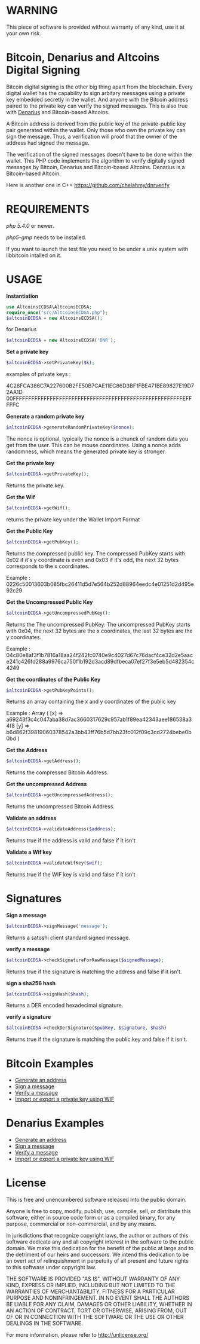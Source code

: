WARNING
===============

This piece of software is provided without warranty of any kind, use it at your own risk.

Bitcoin, Denarius and Altcoins Digital Signing
============================================================

Bitcoin digital signing is the other big thing apart from the blockchain. Every digital wallet has the capability to sign arbitary messages using a private key embedded secretly in the wallet. And anyone with the Bitcoin address paired to the private key can verify the signed messages. This is also true with [Denarius](https://denarius.io/) and Bitcoin-based Altcoins.

A Bitcoin address is derived from the public key of the private-public key pair generated within the wallet. Only those who own the private key can sign the message. Thus, a verification will proof that the owner of the address had signed the message.

The verification of the signed messages doesn't have to be done within the wallet. This PHP code implements the algorithm to verify digitally signed messages by Bitcoin, Denarius and Bitcoin-based Altcoins. Denarius is a Bitcoin-based Altcoin.

Here is another one in C++ https://github.com/chelahmy/dnrverify

REQUIREMENTS
===============

*php 5.4.0* or newer.

*php5-gmp* needs to be installed.

If you want to launch the test file you need to be under a unix system with libbitcoin intalled on it.

USAGE
===============

**Instantiation**

```php
use AltcoinsECDSA\AltcoinsECDSA;
require_once("src/AltcoinsECDSA.php");
$altcoinECDSA = new AltcoinsECDSA();
```
for Denarius
```php
$altcoinECDSA = new AltcoinsECDSA('DNR');
```


**Set a private key**

```php
$altcoinECDSA->setPrivateKey($k);
```
examples of private keys :

4C28FCA386C7A227600B2FE50B7CAE11EC86D3BF1FBE471BE89827E19D72AA1D
00FFFFFFFFFFFFFFFFFFFFFFFFFFFFFFFFFFFFFFFFFFFFFFFFFFFFFFFEFFFFFC

**Generate a random private key**

```php
$altcoinECDSA->generateRandomPrivateKey($nonce);
```

The nonce is optional, typically the nonce is a chunck of random data you get from the user. This can be mouse coordinates.
Using a nonce adds randomness, which means the generated private key is stronger.

**Get the private key**

```php
$altcoinECDSA->getPrivateKey();
```

Returns the private key.

**Get the Wif**

```php
$altcoinECDSA->getWif();
```

returns the private key under the Wallet Import Format


**Get the Public Key**

```php
$altcoinECDSA->getPubKey();
```
Returns the compressed public key.
The compressed PubKey starts with 0x02 if it's y coordinate is even and 0x03 if it's odd, the next 32 bytes corresponds to the x coordinates.

Example : 0226c50013603b085fbc26411d5d7e564b252d88964eedc4e01251d2d495e92c29

**Get the Uncompressed Public Key**

```php
$altcoinECDSA->getUncompressedPubKey();
```

Returns the The uncompressed PubKey.
The uncompressed PubKey starts with 0x04, the next 32 bytes are the x coordinates, the last 32 bytes are the y coordinates.

Example : 04c80e8af3f1b7816a18aa24f242fc0740e9c4027d67c76dacf4ce32d2e5aace241c426fd288a9976ca750f1b192d3acd89dfbeca07ef27f3e5eb5d482354c4249

**Get the coordinates of the Public Key**

```php
$altcoinECDSA->getPubKeyPoints();
```

Returns an array containing the x and y coordinates of the public key

Example :
Array ( [x] => a69243f3c4c047aba38d7ac3660317629c957ab1f89ea42343aee186538a34f8 [y] => b6d862f39819060378542a3bb43ff76b5d7bb23fc012f09c3cd2724bebe0b0bd ) 

**Get the Address**

```php
$altcoinECDSA->getAddress();
```

Returns the compressed Bitcoin Address.

**Get the uncompressed Address**

```php
$altcoinECDSA->getUncompressedAddress();
```

Returns the uncompressed Bitcoin Address.


**Validate an address**

```php
$altcoinECDSA->validateAddress($address);
```
Returns true if the address is valid and false if it isn't


**Validate a Wif key**

```php
$altcoinECDSA->validateWifKey($wif);
```
Returns true if the WIF key is valid and false if it isn't


Signatures
===============

**Sign a message**

```php
$altcoinECDSA->signMessage('message');
```

Returns a satoshi client standard signed message.


**verify a message**

```php
$altcoinECDSA->checkSignatureForRawMessage($signedMessage);
```

Returns true if the signature is matching the address and false if it isn't.


**sign a sha256 hash**

```php
$altcoinECDSA->signHash($hash);
```

Returns a DER encoded hexadecimal signature.


**verify a signature**

```php
$altcoinECDSA->checkDerSignature($pubKey, $signature, $hash)
```

Returns true if the signature is matching the public key and false if it isn't.

Bitcoin Examples
=================
 - [Generate an address](https://github.com/chelahmy/AltcoinECDSA/blob/master/Examples/generateAddress.php)
 - [Sign a message](https://github.com/chelahmy/AltcoinECDSA/blob/master/Examples/signMessage.php)
 - [Verify a message](https://github.com/chelahmy/AltcoinECDSA/blob/master/Examples/verifyMessage.php)
 - [Import or export a private key using WIF](https://github.com/chelahmy/AltcoinECDSA/blob/master/Examples/wif.php)

Denarius Examples
=================
 - [Generate an address](https://github.com/chelahmy/AltcoinECDSA/blob/master/DNR-Examples/generateAddress.php)
 - [Sign a message](https://github.com/chelahmy/AltcoinECDSA/blob/master/DNR-Examples/signMessage.php)
 - [Verify a message](https://github.com/chelahmy/AltcoinECDSA/blob/master/DNR-Examples/verifyMessage.php)
 - [Import or export a private key using WIF](https://github.com/chelahmy/AltcoinECDSA/blob/master/DNR-Examples/wif.php)

License
===============
This is free and unencumbered software released into the public domain.

Anyone is free to copy, modify, publish, use, compile, sell, or
distribute this software, either in source code form or as a compiled
binary, for any purpose, commercial or non-commercial, and by any
means.

In jurisdictions that recognize copyright laws, the author or authors
of this software dedicate any and all copyright interest in the
software to the public domain. We make this dedication for the benefit
of the public at large and to the detriment of our heirs and
successors. We intend this dedication to be an overt act of
relinquishment in perpetuity of all present and future rights to this
software under copyright law.

THE SOFTWARE IS PROVIDED "AS IS", WITHOUT WARRANTY OF ANY KIND,
EXPRESS OR IMPLIED, INCLUDING BUT NOT LIMITED TO THE WARRANTIES OF
MERCHANTABILITY, FITNESS FOR A PARTICULAR PURPOSE AND NONINFRINGEMENT.
IN NO EVENT SHALL THE AUTHORS BE LIABLE FOR ANY CLAIM, DAMAGES OR
OTHER LIABILITY, WHETHER IN AN ACTION OF CONTRACT, TORT OR OTHERWISE,
ARISING FROM, OUT OF OR IN CONNECTION WITH THE SOFTWARE OR THE USE OR
OTHER DEALINGS IN THE SOFTWARE.

For more information, please refer to <http://unlicense.org/>
